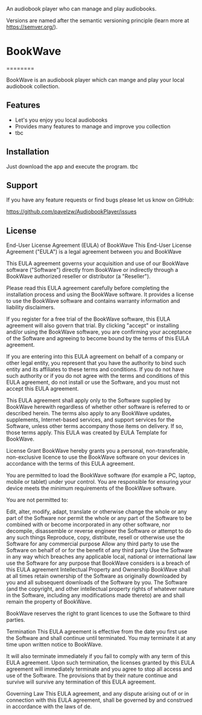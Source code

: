 
An audiobook player who can manage and play audiobooks.

Versions are named after the semantic versioning principle (learn more at https://semver.org/).

# BookWave
========

BookWave is an audiobook player which can mange and play your local audiobook collection.

Features
--------

- Let's you enjoy you local audiobooks 
- Provides many features to manage and improve you collection
- tbc

Installation
------------

Just download the app and execute the program.
tbc

Support
----------

If you have any feature requests or find bugs please let us know on GitHub:

https://github.com/pavelzw/AudiobookPlayer/issues

License
-------

End-User License Agreement (EULA) of BookWave
This End-User License Agreement ("EULA") is a legal agreement between you and BookWave

This EULA agreement governs your acquisition and use of our BookWave software ("Software") directly from BookWave or indirectly through a BookWave authorized reseller or distributor (a "Reseller").

Please read this EULA agreement carefully before completing the installation process and using the BookWave software. It provides a license to use the BookWave software and contains warranty information and liability disclaimers.

If you register for a free trial of the BookWave software, this EULA agreement will also govern that trial. By clicking "accept" or installing and/or using the BookWave software, you are confirming your acceptance of the Software and agreeing to become bound by the terms of this EULA agreement.

If you are entering into this EULA agreement on behalf of a company or other legal entity, you represent that you have the authority to bind such entity and its affiliates to these terms and conditions. If you do not have such authority or if you do not agree with the terms and conditions of this EULA agreement, do not install or use the Software, and you must not accept this EULA agreement.

This EULA agreement shall apply only to the Software supplied by BookWave herewith regardless of whether other software is referred to or described herein. The terms also apply to any BookWave updates, supplements, Internet-based services, and support services for the Software, unless other terms accompany those items on delivery. If so, those terms apply. This EULA was created by EULA Template for BookWave.

License Grant
BookWave hereby grants you a personal, non-transferable, non-exclusive licence to use the BookWave software on your devices in accordance with the terms of this EULA agreement.

You are permitted to load the BookWave software (for example a PC, laptop, mobile or tablet) under your control. You are responsible for ensuring your device meets the minimum requirements of the BookWave software.

You are not permitted to:

Edit, alter, modify, adapt, translate or otherwise change the whole or any part of the Software nor permit the whole or any part of the Software to be combined with or become incorporated in any other software, nor decompile, disassemble or reverse engineer the Software or attempt to do any such things
Reproduce, copy, distribute, resell or otherwise use the Software for any commercial purpose
Allow any third party to use the Software on behalf of or for the benefit of any third party
Use the Software in any way which breaches any applicable local, national or international law
use the Software for any purpose that BookWave considers is a breach of this EULA agreement
Intellectual Property and Ownership
BookWave shall at all times retain ownership of the Software as originally downloaded by you and all subsequent downloads of the Software by you. The Software (and the copyright, and other intellectual property rights of whatever nature in the Software, including any modifications made thereto) are and shall remain the property of BookWave.

BookWave reserves the right to grant licences to use the Software to third parties.

Termination
This EULA agreement is effective from the date you first use the Software and shall continue until terminated. You may terminate it at any time upon written notice to BookWave.

It will also terminate immediately if you fail to comply with any term of this EULA agreement. Upon such termination, the licenses granted by this EULA agreement will immediately terminate and you agree to stop all access and use of the Software. The provisions that by their nature continue and survive will survive any termination of this EULA agreement.

Governing Law
This EULA agreement, and any dispute arising out of or in connection with this EULA agreement, shall be governed by and construed in accordance with the laws of de.